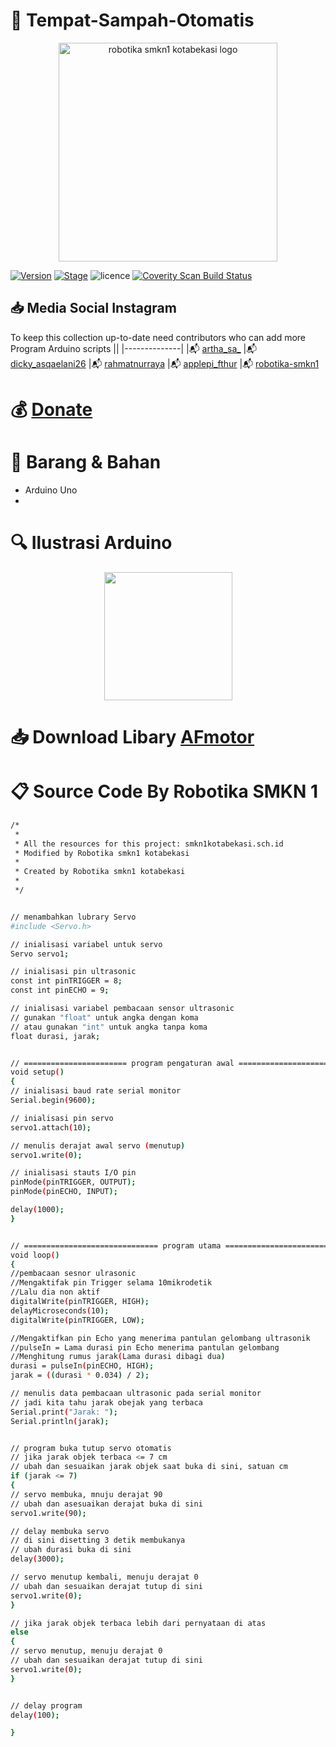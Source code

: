 
# :pushpin: Tempat-Sampah-Otomatis



<p align="center">
  <img src="https://i.postimg.cc/tRZw0xQ4/logo-removebg-preview.png" alt="robotika smkn1 kotabekasi logo"/ style="height:350px;" "width: 350px;">
</p>


[![Version](https://img.shields.io/badge/VENOM-1.0.17-brightgreen.svg?maxAge=259200)]()
[![Stage](https://img.shields.io/badge/Release-Stable-brightgreen.svg)]()
![licence](https://img.shields.io/badge/license-GPLv3-brightgreen.svg)
[![Coverity Scan Build Status](https://scan.coverity.com/projects/aircrack-ng/badge.svg)](##Link##)



## :inbox_tray: Media Social Instagram

To keep this collection up-to-date need contributors who can add more Program Arduino scripts
||
|--------------|
|:mailbox_with_mail: [artha_sa_](https://www.instagram.com/artha_sa_/)
|:mailbox_with_mail: [dicky_asqaelani26](https://www.instagram.com/dicky_asqaelani26/)
|:mailbox_with_mail: [rahmatnurraya](https://www.instagram.com/rahmatnurraya990/)
|:mailbox_with_mail: [applepi_fthur](https://www.instagram.com/applepi_fthur/)
|:mailbox_with_mail: [robotika-smkn1](https://www.instagram.com/robotika.smkn1kotabekasi/)


# :moneybag: [Donate](https://saweria.co/arthasyarif)


# :briefcase: Barang & Bahan
- Arduino Uno
- 


# :mag: Ilustrasi Arduino

<p align="center">
  <img src="https://i.postimg.cc/QC73yzwb/Screenshot-2023-05-19-163502.jpg" style="height:205px;" "width:205px;"/>
</p>


# :inbox_tray: Download Libary [ AFmotor ](https://drive.google.com/file/d/1lWQe0IQlVc9-mDP6qdFGbbAMht38LXMc/view?usp=share_link) 


# :clipboard: Source Code By Robotika SMKN 1

```bash
/*
 * 
 * All the resources for this project: smkn1kotabekasi.sch.id
 * Modified by Robotika smkn1 kotabekasi
 * 
 * Created by Robotika smkn1 kotabekasi
 * 
 */


// menambahkan lubrary Servo
#include <Servo.h>

// inialisasi variabel untuk servo
Servo servo1;

// inialisasi pin ultrasonic
const int pinTRIGGER = 8;
const int pinECHO = 9;

// inialisasi variabel pembacaan sensor ultrasonic
// gunakan "float" untuk angka dengan koma
// atau gunakan "int" untuk angka tanpa koma
float durasi, jarak;


// ======================= program pengaturan awal ====================== //
void setup()
{
// inialisasi baud rate serial monitor
Serial.begin(9600);

// inialisasi pin servo
servo1.attach(10);

// menulis derajat awal servo (menutup)
servo1.write(0);

// inialisasi stauts I/O pin
pinMode(pinTRIGGER, OUTPUT);
pinMode(pinECHO, INPUT);

delay(1000);
}


// ============================== program utama ============================= //
void loop()
{
//pembacaan sesnor ulrasonic
//Mengaktifak pin Trigger selama 10mikrodetik
//Lalu dia non aktif
digitalWrite(pinTRIGGER, HIGH);
delayMicroseconds(10);
digitalWrite(pinTRIGGER, LOW);

//Mengaktifkan pin Echo yang menerima pantulan gelombang ultrasonik
//pulseIn = Lama durasi pin Echo menerima pantulan gelombang
//Menghitung rumus jarak(Lama durasi dibagi dua)
durasi = pulseIn(pinECHO, HIGH);
jarak = ((durasi * 0.034) / 2);

// menulis data pembacaan ultrasonic pada serial monitor
// jadi kita tahu jarak obejak yang terbaca
Serial.print("Jarak: ");
Serial.println(jarak);


// program buka tutup servo otomatis
// jika jarak objek terbaca <= 7 cm
// ubah dan sesuaikan jarak objek saat buka di sini, satuan cm
if (jarak <= 7)
{
// servo membuka, mnuju derajat 90
// ubah dan asesuaikan derajat buka di sini
servo1.write(90);

// delay membuka servo
// di sini disetting 3 detik membukanya
// ubah durasi buka di sini
delay(3000);

// servo menutup kembali, menuju derajat 0
// ubah dan sesuaikan derajat tutup di sini
servo1.write(0);
}

// jika jarak objek terbaca lebih dari pernyataan di atas
else
{
// servo menutup, menuju derajat 0
// ubah dan sesuaikan derajat tutup di sini
servo1.write(0);
}


// delay program
delay(100);

}
 

```
